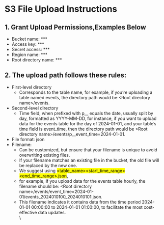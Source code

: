 # S3 File Upload Instructions

## 1. Grant Upload Permissions,Examples Below

* Bucket name: \*\*\*
* Access key: \*\*\*
* Secret access: \*\*\*
* Region name: \*\*\*
* Root directory name: \*\*\*

## 2. The upload path follows these rules:

* First-level directory
  * Corresponds to the table name, for example, if you’re uploading a table named events, the directory path would be \<Root directory name>/events.
* Second-level directory
  * &#x20;Time field, when prefixed with p\_\_ equals the date, usually split by day, formatted as YYYY-MM-DD, for instance, if you want to upload data for the events table for the day of 2024-01-01, and your table’s time field is event\_time, then the directory path would be \<Root directory name>/events/p\_\_event\_time=2024-01-01.
* File format: json
* Filename:
  * &#x20;Can be customized, but ensure that your filename is unique to avoid overwriting existing files.&#x20;
  * If your filename matches an existing file in the bucket, the old file will be replaced by the new one.&#x20;
  * We suggest using <mark style="background-color:yellow;">\<table\_name>\<start\_time\_range>\<end\_time\_range>.json</mark>,
  * for example, if you upload data for the events table hourly, the filename should be: \<Root directory name>/events/event\_time=2024-01-01/events\_2024010100\_2024010101.json. &#x20;
  * This filename indicates it contains data from the time period 2024-01-01 00:00:00 to 2024-01-01 01:00:00, to facilitate the most cost-effective data updates.\
    \
